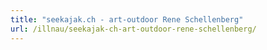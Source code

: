 ```yaml
---
title: "seekajak.ch - art-outdoor Rene Schellenberg"
url: /illnau/seekajak-ch-art-outdoor-rene-schellenberg/
---
```

